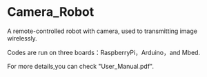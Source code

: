 # Camera_Robot
A remote-controlled robot with camera, used to transmitting image wirelessly.

Codes are run on three boards：RaspberryPi，Arduino，and Mbed.

For more details,you can check "User_Manual.pdf".


